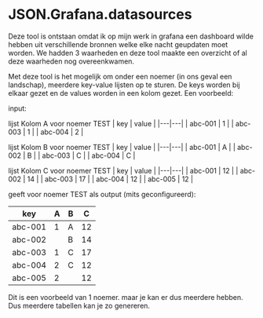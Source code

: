 # JSON.Grafana.datasources

Deze tool is ontstaan omdat ik op mijn werk in grafana een dashboard wilde hebben uit verschillende bronnen welke elke nacht geupdaten moet worden.
We hadden 3 waarheden en deze tool maakte een overzicht of al deze waarheden nog overeenkwamen.

Met deze tool is het mogelijk om onder een noemer (in ons geval een landschap), meerdere key-value lijsten op te sturen. De keys worden bij elkaar gezet en de values worden in een kolom gezet. Een voorbeeld:

input:

lijst Kolom A voor noemer TEST
| key  | value  |
|---|---|
| abc-001  | 1 |
| abc-003  | 1 |
| abc-004  | 2 |

lijst Kolom B voor noemer TEST
| key  | value  |
|---|---|
| abc-001  | A |
| abc-002  | B |
| abc-003  | C |
| abc-004  | C |

lijst Kolom C voor noemer TEST
| key  | value  |
|---|---|
| abc-001  | 12 |
| abc-002  | 14 |
| abc-003  | 17 |
| abc-004  | 12 |
| abc-005  | 12 |

geeft voor noemer TEST als output (mits geconfigureerd):

| key  | A | B | C |
|---|---|---|---|
| abc-001  | 1 | A | 12 |
| abc-002  |   | B | 14 |
| abc-003  | 1 | C | 17 |
| abc-004  | 2 | C | 12 |
| abc-005  | 2 |   | 12 |

Dit is een voorbeeld van 1 noemer. maar je kan er dus meerdere hebben. Dus meerdere tabellen kan je zo genereren.
